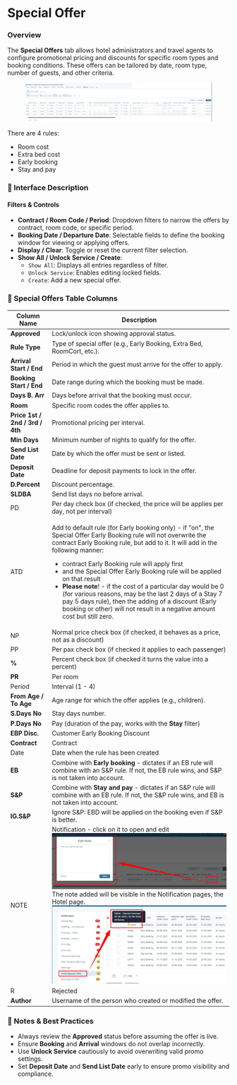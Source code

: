 # Special Offer

### Overview

The **Special Offers** tab allows hotel administrators and travel agents to configure promotional pricing and discounts for specific room types and booking conditions. These offers can be tailored by date, room type, number of guests, and other criteria.

<figure><img src="../../.gitbook/assets/image (1) (1) (1) (1) (2) (1) (1).png" alt=""><figcaption></figcaption></figure>

There are 4 rules:

* Room cost
* Extra bed cost
* Early booking
* Stay and pay

### 🔹 Interface Description

#### Filters & Controls

* **Contract / Room Code / Period**: Dropdown filters to narrow the offers by contract, room code, or specific period.
* **Booking Date / Departure Date**: Selectable fields to define the booking window for viewing or applying offers.
* **Display / Clear**: Toggle or reset the current filter selection.
* **Show All / Unlock Service / Create**:
  * `Show All`: Displays all entries regardless of filter.
  * `Unlock Service`: Enables editing locked fields.
  * `Create`: Add a new special offer.

### 🔹 Special Offers Table Columns

| Column Name                     | Description                                                                                                                                                                                                                                                                                                                                                                                                                                                                                                                                                                                                                                     |
| ------------------------------- | ----------------------------------------------------------------------------------------------------------------------------------------------------------------------------------------------------------------------------------------------------------------------------------------------------------------------------------------------------------------------------------------------------------------------------------------------------------------------------------------------------------------------------------------------------------------------------------------------------------------------------------------------- |
| **Approved**                    | Lock/unlock icon showing approval status.                                                                                                                                                                                                                                                                                                                                                                                                                                                                                                                                                                                                       |
| **Rule Type**                   | Type of special offer (e.g., Early Booking, Extra Bed, RoomCort, etc.).                                                                                                                                                                                                                                                                                                                                                                                                                                                                                                                                                                         |
| **Arrival Start / End**         | Period in which the guest must arrive for the offer to apply.                                                                                                                                                                                                                                                                                                                                                                                                                                                                                                                                                                                   |
| **Booking Start / End**         | Date range during which the booking must be made.                                                                                                                                                                                                                                                                                                                                                                                                                                                                                                                                                                                               |
| **Days B. Arr**                 | Days before arrival that the booking must occur.                                                                                                                                                                                                                                                                                                                                                                                                                                                                                                                                                                                                |
| **Room**                        | Specific room codes the offer applies to.                                                                                                                                                                                                                                                                                                                                                                                                                                                                                                                                                                                                       |
| **Price 1st / 2nd / 3rd / 4th** | Promotional pricing per interval.                                                                                                                                                                                                                                                                                                                                                                                                                                                                                                                                                                                                               |
| **Min Days**                    | Minimum number of nights to qualify for the offer.                                                                                                                                                                                                                                                                                                                                                                                                                                                                                                                                                                                              |
| **Send List Date**              | Date by which the offer must be sent or listed.                                                                                                                                                                                                                                                                                                                                                                                                                                                                                                                                                                                                 |
| **Deposit Date**                | Deadline for deposit payments to lock in the offer.                                                                                                                                                                                                                                                                                                                                                                                                                                                                                                                                                                                             |
| **D.Percent**                   | Discount percentage.                                                                                                                                                                                                                                                                                                                                                                                                                                                                                                                                                                                                                            |
| **SLDBA**                       | Send list days no before arrival.                                                                                                                                                                                                                                                                                                                                                                                                                                                                                                                                                                                                               |
| PD                              | Per day check box (if checked, the price will be applies per day, not per interval)                                                                                                                                                                                                                                                                                                                                                                                                                                                                                                                                                             |
| ATD                             | <p></p><p>Add to default rule (for Early booking only) - if "on", the Special Offer Early Booking rule will not overwrite the contract Early Booking rule, but add to it. It will add in the following manner:</p><ul><li>contract Early Booking rule will apply first</li><li>and the Special Offer Early Booking rule will be applied on that result</li><li><strong>Please note</strong>! - if the cost of a particular day would be 0 (for various reasons, may be the last 2 days of a Stay 7 pay 5 days rule), then the adding of a discount (Early booking or other) will not result in a negative amount cost but still zero.</li></ul> |
| NP                              | Normal price check box (if checked, it behaves as a price, not as a discount)                                                                                                                                                                                                                                                                                                                                                                                                                                                                                                                                                                   |
| PP                              | Per pax check box (if checked it applies to each passenger)                                                                                                                                                                                                                                                                                                                                                                                                                                                                                                                                                                                     |
|  **%**                          | Percent check box (if checked it turns the value into a percent)                                                                                                                                                                                                                                                                                                                                                                                                                                                                                                                                                                                |
| **PR**                          | Per room                                                                                                                                                                                                                                                                                                                                                                                                                                                                                                                                                                                                                                        |
| Period                          | Interval (1 - 4)                                                                                                                                                                                                                                                                                                                                                                                                                                                                                                                                                                                                                                |
| **From Age / To Age**           | Age range for which the offer applies (e.g., children).                                                                                                                                                                                                                                                                                                                                                                                                                                                                                                                                                                                         |
| **S.Days No**                   | Stay days number.                                                                                                                                                                                                                                                                                                                                                                                                                                                                                                                                                                                                                               |
| **P.Days No**                   | Pay (duration of the pay, works with the **Stay** filter)                                                                                                                                                                                                                                                                                                                                                                                                                                                                                                                                                                                       |
| **EBP Disc.**                   | Customer Early Booking Discount                                                                                                                                                                                                                                                                                                                                                                                                                                                                                                                                                                                                                 |
| **Contract**                    | Contract                                                                                                                                                                                                                                                                                                                                                                                                                                                                                                                                                                                                                                        |
| Date                            | Date when the rule has been created                                                                                                                                                                                                                                                                                                                                                                                                                                                                                                                                                                                                             |
| **EB**                          | Combine with **Early booking** - dictates if an EB rule will combine with an S\&P rule. If not, the EB rule wins, and S\&P is not taken into account.                                                                                                                                                                                                                                                                                                                                                                                                                                                                                           |
| **S\&P**                        | Combine with **Stay and pay** - dictates if an S\&P rule will combine with an EB rule. If not, the S\&P rule wins, and EB is not taken into account.                                                                                                                                                                                                                                                                                                                                                                                                                                                                                            |
|  **IG.S\&P**                    | Ignore S\&P: EBD will be applied on the booking even if S\&P is better.                                                                                                                                                                                                                                                                                                                                                                                                                                                                                                                                                                         |
| NOTE                            | Notification - click on it to open and edit![](<../../.gitbook/assets/image (1) (1) (1) (1) (1) (1) (1) (1).png>)      The note added will be visible in the Notification pages, the Hotel page. ![](<../../.gitbook/assets/image (369).png>)                                                                                                                                                                                                                                                                                                                                                                                                   |
| R                               | Rejected                                                                                                                                                                                                                                                                                                                                                                                                                                                                                                                                                                                                                                        |
| **Author**                      | Username of the person who created or modified the offer.                                                                                                                                                                                                                                                                                                                                                                                                                                                                                                                                                                                       |

### 🔹 Notes & Best Practices

* Always review the **Approved** status before assuming the offer is live.
* Ensure **Booking** and **Arrival** windows do not overlap incorrectly.
* Use **Unlock Service** cautiously to avoid overwriting valid promo settings.
* Set **Deposit Date** and **Send List Date** early to ensure promo visibility and compliance.
